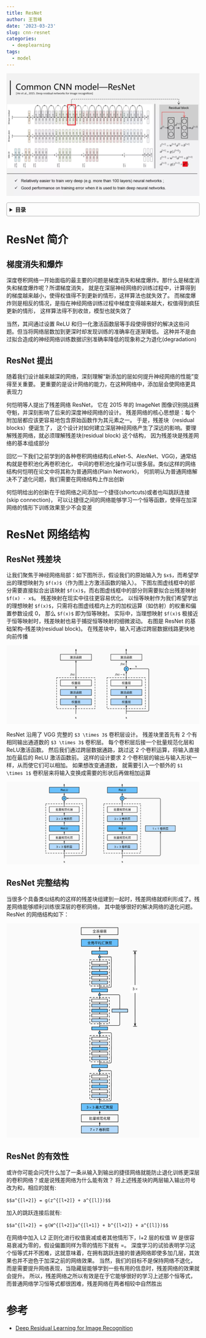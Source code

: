 ```yaml
---
title: ResNet
author: 王哲峰
date: '2023-03-23'
slug: cnn-resnet
categories:
  - deeplearning
tags:
  - model
---
```


![img](images/resnet.png)

<style>
details {
    border: 1px solid #aaa;
    border-radius: 4px;
    padding: .5em .5em 0;
}
summary {
    font-weight: bold;
    margin: -.5em -.5em 0;
    padding: .5em;
}
details[open] {
    padding: .5em;
}
details[open] summary {
    border-bottom: 1px solid #aaa;
    margin-bottom: .5em;
}
img {
    pointer-events: none;
}
</style>

<details><summary>目录</summary><p>

- [ResNet 简介](#resnet-简介)
  - [梯度消失和爆炸](#梯度消失和爆炸)
  - [ResNet 提出](#resnet-提出)
- [ResNet 网络结构](#resnet-网络结构)
  - [ResNet 残差块](#resnet-残差块)
  - [ResNet 完整结构](#resnet-完整结构)
  - [ResNet 的有效性](#resnet-的有效性)
- [参考](#参考)
</p></details><p></p>

# ResNet 简介

## 梯度消失和爆炸

深度卷积网络一开始面临的最主要的问题是梯度消失和梯度爆炸。那什么是梯度消失和梯度爆炸呢？所谓梯度消失，
就是在深层神经网络的训练过程中，计算得到的梯度越来越小，使得权值得不到更新的情形，这样算法也就失效了。
而梯度爆炸则是相反的情况，是指在神经网络训练过程中梯度变得越来越大，权值得到疯狂更新的情形，
这样算法得不到收敛，模型也就失效了

当然，其间通过设置 ReLU 和归一化激活函数层等手段使得很好的解决这些问题。但当将网络层数加到更深时却发现训练的准确率在逐渐降低。
这种并不是由过拟合造成的神经网络训练数据识别准确率降低的现象称之为退化(degradation) 

## ResNet 提出

随着我们设计越来越深的网络，深刻理解“新添加的层如何提升神经网络的性能”变得至关重要。
更重要的是设计网络的能力，在这种网络中，添加层会使网络更具表现力

何恺明等人提出了残差网络 ResNet， 它在 2015 年的 ImageNet 图像识别挑战赛夺魁，并深刻影响了后来的深度神经网络的设计。
残差网络的核心思想是：每个附加层都应该更容易地包含原始函数作为其元素之一。 于是，残差块（residual blocks）便诞生了，
这个设计对如何建立深层神经网络产生了深远的影响。要理解残差网络，就必须理解残差块(residual block) 这个结构，
因为残差块是残差网络的基本组成部分

回忆一下我们之前学到的各种卷积网络结构(LeNet-5、AlexNet、VGG)，通常结构就是卷积池化再卷积池化，
中间的卷积池化操作可以很多层。类似这样的网络结构何恺明在论文中将其称为普通网络(Plain Network)，
何凯明认为普通网络解决不了退化问题，我们需要在网络结构上作出创新

何恺明给出的创新在于给网络之间添加一个捷径(shortcuts)或者也叫跳跃连接(skip connection)，
可以让捷径之间的网络能够学习一个恒等函数，使得在加深网络的情形下训练效果至少不会变差

# ResNet 网络结构

## ResNet 残差块

让我们聚焦于神经网络局部：如下图所示，假设我们的原始输入为 `$x$`，而希望学出的理想映射为 `$f(x)$`（作为图上方激活函数的输入）。
下图左图虚线框中的部分需要直接拟合出该映射 `$f(x)$`，而右图虚线框中的部分则需要拟合出残差映射 `$f(x) - x$`。
残差映射在现实中往往更容易优化。 以恒等映射作为我们希望学出的理想映射 `$f(x)$`，只需将右图虚线框内上方的加权运算（如仿射）的权重和偏置参数设成 0，
那么 `$f(x)$` 即为恒等映射。 实际中，当理想映射 `$f(x)$` 极接近于恒等映射时，残差映射也易于捕捉恒等映射的细微波动。 
右图是 ResNet 的基础架构–残差块(residual block)。 在残差块中，输入可通过跨层数据线路更快地向前传播

![img](images/resnet-block.png)

ResNet 沿用了 VGG 完整的 `$3 \times 3$` 卷积层设计。 残差块里首先有 2 个有相同输出通道数的 `$3 \times 3$` 卷积层。 
每个卷积层后接一个批量规范化层和ReLU激活函数。 然后我们通过跨层数据通路，跳过这 2 个卷积运算，将输入直接加在最后的 ReLU 激活函数前。
这样的设计要求 2 个卷积层的输出与输入形状一样，从而使它们可以相加。 如果想改变通道数，
就需要引入一个额外的 `$1 \times 1$` 卷积层来将输入变换成需要的形状后再做相加运算

![img](images/resnet-block2.png)

## ResNet 完整结构

当很多个具备类似结构的这样的残差块组建到一起时，残差网络就顺利形成了。残差网络能够顺利训练很深层的卷积网络，
其中能够很好的解决网络的退化问题。ResNet 的网络结构如下：

![img](images/res.png)

## ResNet 的有效性

或许你可能会问凭什么加了一条从输入到输出的捷径网络就能防止退化训练更深层的卷积网络？或是说残差网络为什么能有效？
将上述残差块的两层输入输出符号改为和，相应的就有:

`$$a^{[l+2]} = g(z^{[l+2]} + a^{[l]})$$`

加入的跳跃连接后就有:

`$$a^{[l+2]} = g(W^{[l+2]}a^{[l+1]} + b^{[l+2]} + a^{[l]})$$`

在网络中加入 L2 正则化进行权值衰减或者其他情形下，l+2 层的权值 W 是很容易衰减为零的，假设偏置同样为零的情形下就有 =。
深度学习的试验表明学习这个恒等式并不困难，这就意味着，在拥有跳跃连接的普通网络即使多加几层，其效果也并不逊色于加深之前的网络效果。
当然，我们的目标不是保持网络不退化，而是需要提升网络表现，当隐藏层能够学到一些有用的信息时，残差网络的效果就会提升。
所以，残差网络之所以有效是在于它能够很好的学习上述那个恒等式，而普通网络学习恒等式都很困难，残差网络在两者相较中自然胜出

# 参考

* [Deep Residual Learning for Image Recognition](https://arxiv.org/pdf/1512.03385.pdf?ref=blog.paperspace.com)
